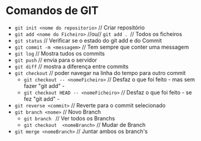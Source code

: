 # Comandos de GIT
* ``` git init <nome do repositorio> ``` // Criar repositório
*  ``` git add <nome do Ficheiro> ``` //ou// ```git add . ```// Todos os ficheiros
* ``` git status ``` // Verificar se o estado do git add e do Commit
* ``` git commit -m <messagem> ``` // Tem sempre que conter uma messagem
* ``` git log ``` // Mostra tudos os commits 
* ``` git push ``` // envia para o servidor 
* ``` git diff ``` // mostra a diferença entre commits
* ``` git checkout ``` // poder navegar na linha do tempo para outro commit 
    * ``` git checkout -- <nomeFicheiro> ``` // Desfaz o que foi feito - mas sem fazer "git add" -
    * ``` git checkout HEAD -- <nomeFicheiro> ``` // Desfaz o que foi feito - se fez "git add" -
* ``` git reverse <commit> ``` // Reverte para o commit selecionado
* ``` git branch <nome> ``` // Novo Branch
    * ``` git branch  ``` // Ver todos os Branchs
    * ``` git checkout  <nomeBranch> ``` // Mudar de Branch
* ``` git merge <nomeBranch> ``` // Juntar ambos os branch's
